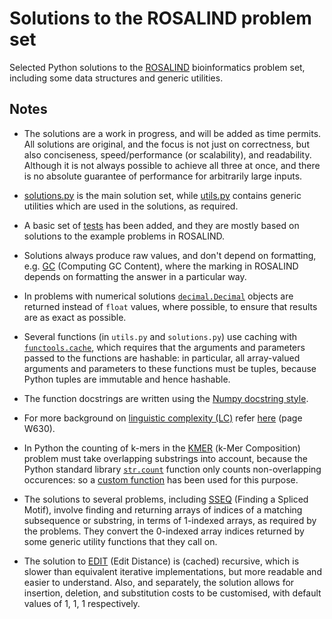 Solutions to the ROSALIND problem set
=====================================

Selected Python solutions to the [ROSALIND](https://rosalind.info/) bioinformatics problem set, including some data structures and generic utilities.

Notes
-----

* The solutions are a work in progress, and will be added as time permits. All solutions are original, and the focus is not just on correctness, but also conciseness, speed/performance (or scalability), and readability. Although it is not always possible to achieve all three at once, and there is no absolute guarantee of performance for arbitrarily large inputs.

* [solutions.py](https://github.com/sr-murthy/rosalind/blob/main/src/solutions.py) is the main solution set, while [utils.py](https://github.com/sr-murthy/rosalind/blob/main/src/utils.py) contains generic utilities which are used in the solutions, as required.

* A basic set of [tests]((https://github.com/sr-murthy/rosalind/blob/main/src/tests/test_solutions.py)) has been added, and they are mostly based on solutions to the example problems in ROSALIND.

* Solutions always produce raw values, and don't depend on formatting, e.g. [GC](https://rosalind.info/problems/gc/) (Computing GC Content), where the marking in ROSALIND depends on formatting the answer in a particular way.

* In problems with numerical solutions [`decimal.Decimal`](https://docs.python.org/3/library/decimal.html#decimal.Decimal) objects are returned instead of `float` values, where possible, to ensure that results are as exact as possible.

* Several functions (in `utils.py` and `solutions.py`) use caching with [`functools.cache`](https://docs.python.org/3/library/functools.html#functools.cache), which requires that the arguments and parameters passed to the functions are hashable: in particular, all array-valued arguments and parameters to these functions must be tuples, because Python tuples are immutable and hence hashable.

* The function docstrings are written using the [Numpy docstring style](https://numpydoc.readthedocs.io/en/latest/format.html).

* For more background on [linguistic complexity (LC)](https://rosalind.info/problems/ling/) refer [here](https://pmc.ncbi.nlm.nih.gov/articles/PMC441604/pdf/gkh466.pdf) (page W630).

* In Python the counting of k-mers in the [KMER](https://rosalind.info/problems/kmer/) (k-Mer Composition) problem must take overlapping substrings into account, because the Python standard library [`str.count`](https://docs.python.org/3/library/stdtypes.html#str.count) function only counts non-overlapping occurences: so a [custom function](https://github.com/sr-murthy/rosalind/blob/main/src/utils.py#L155) has been used for this purpose.

* The solutions to several problems, including [SSEQ](https://rosalind.info/problems/sseq/) (Finding a Spliced Motif), involve finding and returning arrays of indices of a matching subsequence or substring, in terms of 1-indexed arrays, as required by the problems. They convert the 0-indexed array indices returned by some generic utility functions that they call on.

* The solution to [EDIT](https://rosalind.info/problems/edit/) (Edit Distance) is (cached) recursive, which is slower than equivalent iterative implementations, but more readable and easier to understand. Also, and separately, the solution allows for insertion, deletion, and substitution costs to be customised, with default values of 1, 1, 1 respectively.
